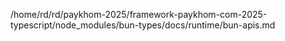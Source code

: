 /home/rd/rd/paykhom-2025/framework-paykhom-com-2025-typescript/node_modules/bun-types/docs/runtime/bun-apis.md